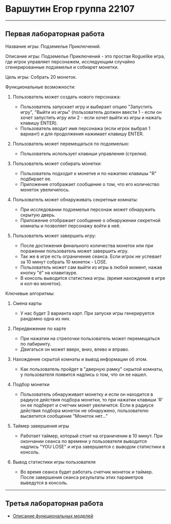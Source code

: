 # Варшутин Егор группа 22107
--------------------------------------------------


## Первая лабораторная работа

Название игры: Подземелье Приключений.

Описание игры: Подземелье Приключений - это простая Roguelike игра, где игрок управляет персонажем, исследующим случайно сгенерированные подземелья и собиарет монетки.

Цель игры: Собрать 20 монеток.

Функциональные возможности:

1. Пользователь может создать нового персонажа:
   - Пользователь запускает игру и выбирает опцию "Запустить игру", "Выйти из игры" (пользователь должен ввести 1 - если он хочет запустить игру или 2 - если хочет выйти из игры и нажать клавишу ENTER).
   - Пользователь вводит имя персонажа (если игрок выбрал 1 вариант) и для продолжения нажимает клавишу ENTER.

2. Пользователь может перемещаться по подземелью:
   - Пользователь использует клавиши управления (стрелки).

3. Пользователь может собирать монетки:
   - Пользователь подходит к монетке и по нажатию клавишы "R" подбирает ее.
   - Приложение отображает сообщение о том, что его количество монеток увеличилось.

4. Пользователь может обнаруживать секретные комнаты:
   - При исследовании подземелья персонаж может обнаружить скрытую дверь.
   - Приложение отображает сообщение о обнаружении секретной комнаты и позволяет персонажу войти в неё.

5. Пользователь может завершить игру:
   - После достижения финального количества монеток или при поражении пользователь может завершить игру.
   - Так же в игре есть ограничение сеанса. Если игрок не успевает за 10 минут собрать 10 монеток - LOSE.
   - Пользователь может сам выйти из игры в любой момент, нажав кнопку "ё" на клавитауре.
   - В консоль выводится статистика игры. (время нахождения в игре и кол-во монеток).

Ключевые алгоритмы:

1. Смена карты
   - У нас будет 3 варианта карт. При запуске игры генерируется рандомно одна из них.

2. Передвижение по карте
   - При нажатии на стрелочки пользователь может перемещаться по лабиринту.
   - Двигаться он может вверх, вниз, влево и вправо.

2. Нахождение скрытой комнаты и вывод информации об этом.
   - Как пользователь пройдет в "дверную рамку" скрытой комнаты, у пользователя появится надпись о том, что он ее нашел.

3. Подбор монетки
   - Пользователь обнаруживает монетку и если он находится в радиусе действия подбора монетки, то при нажатии клавиши 'R' он ее подберет и счетчик монет увеличится. Если в радиусе действия подбора монеток не обнаружено, пользователю высветится сообщение "Монеток нет..."

4. Таймер завершения игры 
   - Работает таймер, который стоит на ограничении в 10 минут. При окончании сеанса по времени у пользователя выводится надпись "YOU LOSE" и игра завершается с выводом статистики в консоль.

5. Вывод статистики игры пользователя
   - Во время сеанса будет работать счетчик монеток и таймер. После завершения сеанса результаты этих параметров выведутся в консоль.
--------------------------------------------------


## Третья лабораторная работа

* [Описание функциональных моделей](docs/functions.md)
